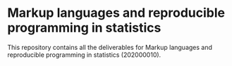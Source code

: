 # Markup languages and reproducible programming in statistics

This repository contains all the deliverables for Markup languages and reproducible programming in statistics (202000010).


